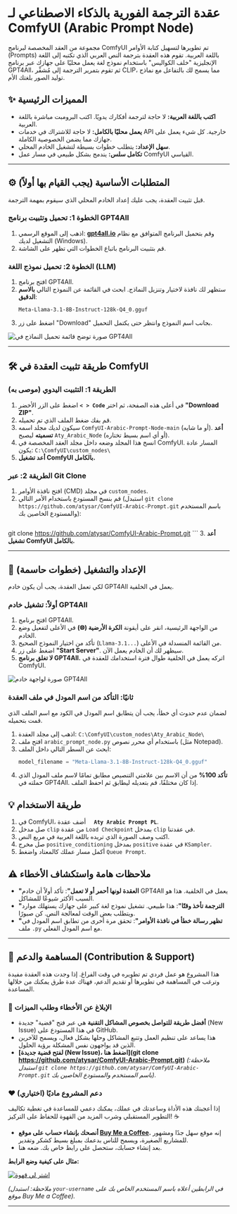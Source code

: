# عقدة الترجمة الفورية بالذكاء الاصطناعي لـ ComfyUI (Arabic Prompt Node)

مجموعة من العقد المخصصة لبرنامج ComfyUI تم تطويرها لتسهيل كتابة الأوامر (Prompts) باللغة العربية. تقوم هذه العقدة بترجمة النص العربي الذي تكتبه إلى اللغة الإنجليزية "خلف الكواليس" باستخدام نموذج لغة يعمل محليًا على جهازك عبر برنامج GPT4All، ثم تقوم بتمرير الترجمة إلى مُشفِّر CLIP، مما يسمح لك بالتفاعل مع نماذج توليد الصور بلغتك الأم.

## ✨ المميزات الرئيسية

- **اكتب باللغة العربية:** لا حاجة لترجمة أفكارك يدويًا. اكتب البرومبت مباشرة باللغة العربية.
- **يعمل محليًا بالكامل:** لا حاجة للاشتراك في خدمات API خارجية. كل شيء يعمل على جهازك مما يضمن الخصوصية الكاملة.
- **سهل الإعداد:** يتطلب خطوات بسيطة لتشغيل الخادم المحلي.
- **تكامل سلس:** يندمج بشكل طبيعي في مسار عمل ComfyUI القياسي.

---

## ⚙️ المتطلبات الأساسية (يجب القيام بها أولاً)

قبل تثبيت العقدة، يجب عليك إعداد الخادم المحلي الذي سيقوم بمهمة الترجمة.

### الخطوة 1: تحميل وتثبيت برنامج GPT4All

1.  اذهب إلى الموقع الرسمي: **[gpt4all.io](https://gpt4all.io/index.html)** وقم بتحميل البرنامج المتوافق مع نظام التشغيل لديك (Windows).
2.  قم بتثبيت البرنامج باتباع الخطوات التي تظهر على الشاشة.

### الخطوة 2: تحميل نموذج اللغة (LLM)

1.  افتح برنامج GPT4All.
2.  ستظهر لك نافذة لاختيار وتنزيل النماذج. ابحث في القائمة عن النموذج التالي **بالاسم الدقيق**:
    ```
    Meta-Llama-3.1-8B-Instruct-128k-Q4_0.gguf
    ```
3.  اضغط على زر "Download" بجانب اسم النموذج وانتظر حتى يكتمل التحميل.

![صورة توضح قائمة تحميل النماذج في GPT4All](رابط-لصورة-هنا.jpg)  <!-- اختياري: يمكنك رفع صورة لشاشة التحميل ووضع رابطها هنا -->

---

## 🛠️ طريقة تثبيت العقدة في ComfyUI

### الطريقة 1: التثبيت اليدوي (موصى به)

1.  اضغط على الزر الأخضر **`< > Code`** في أعلى هذه الصفحة، ثم اختر **"Download ZIP"**.
2.  قم بفك ضغط الملف الذي تم تحميله.
3.  سيكون لديك مجلد اسمه `ComfyUI-Arabic-Prompt-Node-main` (أو ما شابه). **أعد تسميته** ليصبح `Aty_Arabic_Node` (أو أي اسم بسيط تختاره).
4.  انسخ هذا المجلد وضعه داخل مجلد العقد المخصصة في ComfyUI. المسار عادة يكون:
    `C:\ComfyUI\custom_nodes\`
5.  **أعد تشغيل ComfyUI بالكامل.**

### الطريقة 2: عبر Git Clone

1.  افتح نافذة الأوامر (CMD) في مجلد `custom_nodes`.
2.  قم بنسخ المستودع باستخدام الأمر التالي (استبدل `git clone https://github.com/atysar/ComfyUI-Arabic-Prompt.git` باسم المستخدم والمستودع الخاصين بك):
    ```bash
   git clone https://github.com/atysar/ComfyUI-Arabic-Prompt.git
    ```
3.  **أعد تشغيل ComfyUI بالكامل.**

---

## 🚀 الإعداد والتشغيل (خطوات حاسمة)

لكي تعمل العقدة، يجب أن يكون خادم GPT4All يعمل في الخلفية.

### أولاً: تشغيل خادم GPT4All

1.  افتح برنامج GPT4All.
2.  من الواجهة الرئيسية، انقر على أيقونة **الكرة الأرضية (🌐)** في الأعلى لتفعيل وضع الخادم.
3.  تأكد من اختيار النموذج الصحيح (`Llama-3.1...`) من القائمة المنسدلة في الأعلى.
4.  اضغط على زر **"Start Server"**. سيظهر لك أن الخادم يعمل الآن.
5.  **لا تغلق برنامج GPT4All.** اتركه يعمل في الخلفية طوال فترة استخدامك للعقدة في ComfyUI.

![صورة لواجهة خادم GPT4All](رابط-لصورة-الخادم-هنا.jpg) <!-- اختياري: صورة لواجهة الخادم وهي تعمل -->

### ثانيًا: التأكد من اسم المودل في ملف العقدة

لضمان عدم حدوث أي خطأ، يجب أن يتطابق اسم المودل في الكود مع اسم الملف الذي قمت بتحميله.

1.  اذهب إلى مجلد العقدة: `C:\ComfyUI\custom_nodes\Aty_Arabic_Node\`
2.  افتح ملف `arabic_prompt_node.py` باستخدام أي محرر نصوص (مثل Notepad).
3.  ابحث عن السطر التالي داخل الملف:
    ```python
    model_filename = "Meta-Llama-3.1-8B-Instruct-128k-Q4_0.gguf"
    ```
4.  **تأكد 100%** من أن الاسم بين علامتي التنصيص مطابق تمامًا لاسم ملف المودل الذي حملته في GPT4All. إذا كان مختلفًا، قم بتعديله ليطابق ثم احفظ الملف.

## 💡 طريقة الاستخدام

1.  في ComfyUI، أضف عقدة **`  Aty Arabic Prompt PL`**.
2.  صل مدخل `clip` من عقدة `Load Checkpoint` بمدخل `clip` في عقدتنا.
3.  اكتب وصف الصورة الذي تريده باللغة العربية في مربع النص.
4.  صل مخرج `positive_conditioning` بمدخل `positive` في عقدة `KSampler`.
5.  أكمل مسار عملك كالمعتاد واضغط `Queue Prompt`.

## ⚠️ ملاحظات هامة واستكشاف الأخطاء

- **"العقدة لونها أحمر أو لا تعمل"**: تأكد أولاً أن خادم GPT4All يعمل في الخلفية. هذا هو السبب الأكثر شيوعًا للمشاكل.
- **"الترجمة تأخذ وقتًا"**: هذا طبيعي. تشغيل نموذج لغة كبير على جهازك يستهلك موارد ويتطلب بعض الوقت لمعالجة النص. كن صبورًا.
- **"تظهر رسالة خطأ في نافذة الأوامر"**: تحقق مرة أخرى من تطابق اسم المودل في ملف `.py` مع اسم المودل الفعلي.
---

## 🤝 المساهمة والدعم (Contribution & Support)

هذا المشروع هو عمل فردي تم تطويره في وقت الفراغ. إذا وجدت هذه العقدة مفيدة وترغب في المساهمة في تطويرها أو تقديم الدعم، فهناك عدة طرق يمكنك من خلالها المساعدة.

### 🐛 الإبلاغ عن الأخطاء وطلب الميزات

- **أفضل طريقة للتواصل بخصوص المشاكل التقنية** هي عبر فتح "قضية" جديدة (New Issue) في هذا المستودع على GitHub.
- هذا يساعد على تنظيم العمل وتتبع المشاكل وحلها بشكل فعال، ويسمح للآخرين الذين قد يواجهون نفس المشكلة برؤية الحلول.
- **[لفتح قضية جديدة (New Issue)، اضغط هنا](git clone https://github.com/atysar/ComfyUI-Arabic-Prompt.git)**  *(ملاحظة: استبدل `git clone https://github.com/atysar/ComfyUI-Arabic-Prompt.git` باسم المستخدم والمستودع الخاصين بك).*

### ❤️ دعم المشروع ماديًا (اختياري)

إذا أعجبتك هذه الأداة وساعدتك في عملك، يمكنك دعمي للمساعدة في تغطية تكاليف التطوير المستقبلي وشرب المزيد من القهوة للحفاظ على التركيز! ☕

- **أنصحك بإنشاء حساب على موقع [Buy Me a Coffee](https://www.buymeacoffee.com).** إنه موقع سهل جدًا ومشهور للمشاريع الصغيرة، ويسمح للناس بدعمك بمبلغ بسيط كشكر وتقدير.
- بعد إنشاء حسابك، ستحصل على رابط خاص بك. ضعه هنا.

**مثال على كيفية وضع الرابط:**

[![اشترِ لي قهوة](https://img.buymeacoffee.com/button-api/?text=Buy%20me%20a%20coffee&emoji=&slug=atyasara22f&button_colour=FFDD00&font_colour=000000&font_family=Inter&outline_colour=000000&coffee_colour=ffffff)](https://www.buymeacoffee.com/atyasara22f)

*(ملاحظة: استبدل `your-username` في الرابطين أعلاه باسم المستخدم الخاص بك على موقع Buy Me a Coffee).*

---
